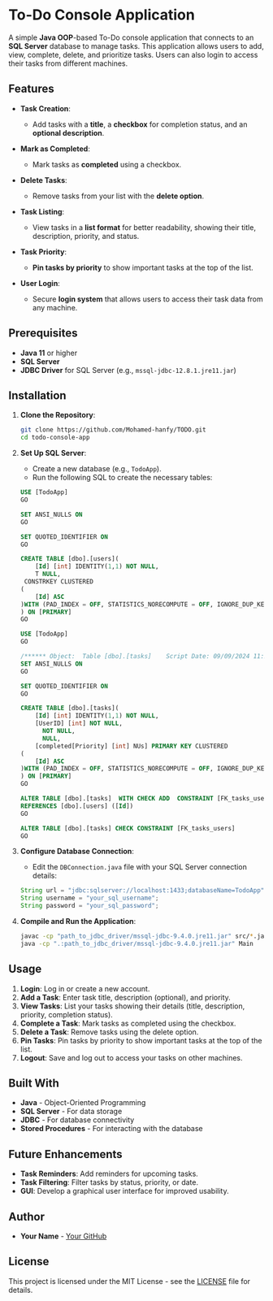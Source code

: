 # To-Do Console Application

A simple **Java OOP**-based To-Do console application that connects to an **SQL Server** database to manage tasks. This application allows users to add, view, complete, delete, and prioritize tasks. Users can also login to access their tasks from different machines.

## Features

- **Task Creation**: 
  - Add tasks with a **title**, a **checkbox** for completion status, and an **optional description**.
  
- **Mark as Completed**: 
  - Mark tasks as **completed** using a checkbox.

- **Delete Tasks**: 
  - Remove tasks from your list with the **delete option**.

- **Task Listing**: 
  - View tasks in a **list format** for better readability, showing their title, description, priority, and status.

- **Task Priority**: 
  - **Pin tasks by priority** to show important tasks at the top of the list.

- **User Login**:
  - Secure **login system** that allows users to access their task data from any machine.

## Prerequisites

- **Java 11** or higher
- **SQL Server**
- **JDBC Driver** for SQL Server (e.g., `mssql-jdbc-12.8.1.jre11.jar`)

## Installation

1. **Clone the Repository**:
    ```bash
    git clone https://github.com/Mohamed-hanfy/TODO.git
    cd todo-console-app
    ```

2. **Set Up SQL Server**:
    - Create a new database (e.g., `TodoApp`).
    - Run the following SQL to create the necessary tables:
    ```sql
    USE [TodoApp]
    GO

    SET ANSI_NULLS ON
    GO

    SET QUOTED_IDENTIFIER ON
    GO

    CREATE TABLE [dbo].[users](
        [Id] [int] IDENTITY(1,1) NOT NULL,
        T NULL,
     CONSTRKEY CLUSTERED 
    (
        [Id] ASC
    )WITH (PAD_INDEX = OFF, STATISTICS_NORECOMPUTE = OFF, IGNORE_DUP_KEY = OFF, ALLOW_ROW_LOCKS = ON, ALLOW_PAGE_LOCKS = ON, OPTIMIZE_FOR_SEQUENTIAL_KEY = OFF) ON [PRIMARY]
    ) ON [PRIMARY]
    GO

    USE [TodoApp]
    GO

    /****** Object:  Table [dbo].[tasks]    Script Date: 09/09/2024 11:22:48 م ******/
    SET ANSI_NULLS ON
    GO

    SET QUOTED_IDENTIFIER ON
    GO

    CREATE TABLE [dbo].[tasks](
        [Id] [int] IDENTITY(1,1) NOT NULL,
        [UserID] [int] NOT NULL,
          NOT NULL,
          NULL,
        [completed[Priority] [int] NUs] PRIMARY KEY CLUSTERED 
    (
        [Id] ASC
    )WITH (PAD_INDEX = OFF, STATISTICS_NORECOMPUTE = OFF, IGNORE_DUP_KEY = OFF, ALLOW_ROW_LOCKS = ON, ALLOW_PAGE_LOCKS = ON, OPTIMIZE_FOR_SEQUENTIAL_KEY = OFF) ON [PRIMARY]
    ) ON [PRIMARY]
    GO

    ALTER TABLE [dbo].[tasks]  WITH CHECK ADD  CONSTRAINT [FK_tasks_users] FOREIGN KEY([UserID])
    REFERENCES [dbo].[users] ([Id])
    GO

    ALTER TABLE [dbo].[tasks] CHECK CONSTRAINT [FK_tasks_users]
    GO
    ```

3. **Configure Database Connection**:
    - Edit the `DBConnection.java` file with your SQL Server connection details:
    ```java
    String url = "jdbc:sqlserver://localhost:1433;databaseName=TodoApp";
    String username = "your_sql_username";
    String password = "your_sql_password";
    ```

4. **Compile and Run the Application**:
    ```bash
    javac -cp "path_to_jdbc_driver/mssql-jdbc-9.4.0.jre11.jar" src/*.java
    java -cp ".:path_to_jdbc_driver/mssql-jdbc-9.4.0.jre11.jar" Main
    ```

## Usage

1. **Login**: Log in or create a new account.
2. **Add a Task**: Enter task title, description (optional), and priority.
3. **View Tasks**: List your tasks showing their details (title, description, priority, completion status).
4. **Complete a Task**: Mark tasks as completed using the checkbox.
5. **Delete a Task**: Remove tasks using the delete option.
6. **Pin Tasks**: Pin tasks by priority to show important tasks at the top of the list.
7. **Logout**: Save and log out to access your tasks on other machines.

## Built With

- **Java** - Object-Oriented Programming
- **SQL Server** - For data storage
- **JDBC** - For database connectivity
- **Stored Procedures** - For interacting with the database

## Future Enhancements

- **Task Reminders**: Add reminders for upcoming tasks.
- **Task Filtering**: Filter tasks by status, priority, or date.
- **GUI**: Develop a graphical user interface for improved usability.

## Author

- **Your Name** - [Your GitHub](https://github.com/Mohamed-hanfy)

##

## License

This project is licensed under the MIT License - see the [LICENSE](LICENSE) file for details.
